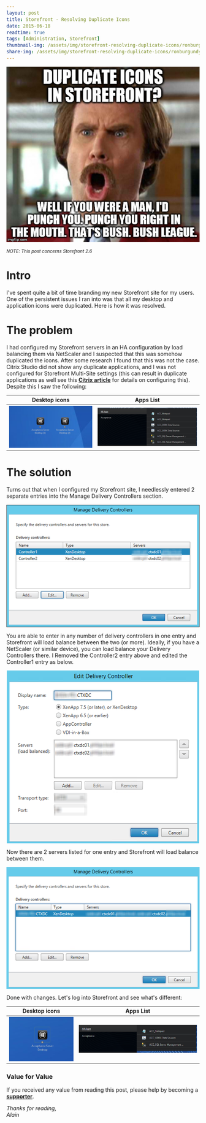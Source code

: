 ```yaml
---
layout: post
title: Storefront - Resolving Duplicate Icons
date: 2015-06-18
readtime: true
tags: [Administration, Storefront]
thumbnail-img: /assets/img/storefront-resolving-duplicate-icons/ronburgundy.jpg
share-img: /assets/img/storefront-resolving-duplicate-icons/ronburgundy.jpg
---
```

<img 
    style="display: block;
		   margin-left: auto;
           margin-right: auto;"
    src="/assets/img/storefront-resolving-duplicate-icons/ronburgundy.jpg" 
    alt="ronb">

<small><em>NOTE: This post concerns Storefront 2.6</em></small>

# Intro #
I've spent quite a bit of time branding my new Storefront site for my users. One of the persistent issues I ran into was that all my desktop and application icons were duplicated. Here is how it was resolved.

# The problem #
I had configured my Storefront servers in an HA configuration by load balancing them via NetScaler and I suspected that this was somehow duplicated the icons. After some research I found that this was not the case. Citrix Studio did not show any duplicate applications, and I was not configured for Storefront Multi-Site settings (this can result in duplicate applications as well see this <a href="http://blogs.citrix.com/2014/10/13/storefront-multi-site-settings-some-examples/"><b>Citrix article</b></a> for details on configuring this). Despite this I saw the following:

| Desktop icons | Apps List |
| :---: | :---: |
| ![desktopicons](/assets/img/storefront-resolving-duplicate-icons/dupicons1.png) | ![appslist](/assets/img/storefront-resolving-duplicate-icons/dupicons2.png) |

# The solution #
Turns out that when I configured my Storefront site, I needlessly entered 2 separate entries into the Manage Delivery Controllers section.

<img 
    style="display: block;
		   margin-left: auto;
           margin-right: auto;"
    src="/assets/img/storefront-resolving-duplicate-icons/mandc1.png" 
    alt="mandc1">

You are able to enter in any number of delivery controllers in one entry and Storefront will load balance between the two (or more). Ideally, if you have a NetScaler (or similar device), you can load balance your Delivery Controllers there. I Removed the Controller2 entry above and edited the Controller1 entry as below.

<img 
    style="display: block;
		   margin-left: auto;
           margin-right: auto;"
    src="/assets/img/storefront-resolving-duplicate-icons/mandc3.png" 
    alt="mandc3">

Now there are 2 servers listed for one entry and Storefront will load balance between them.

<img 
    style="display: block;
		   margin-left: auto;
           margin-right: auto;"
    src="/assets/img/storefront-resolving-duplicate-icons/mandc2.png" 
    alt="mandc2">

Done with changes. Let's log into Storefront and see what's different:

| Desktop icons | Apps List |
| :---: | :---: |
| ![desktopicons](/assets/img/storefront-resolving-duplicate-icons/dupicons3.png) | ![appslist](/assets/img/storefront-resolving-duplicate-icons/dupicons4.png) |

### Value for Value
If you received any value from reading this post, please help by becoming a [**supporter**](https://www.paypal.com/donate?hosted_button_id=73HNLGA2SGLLU).

*Thanks for reading,*  
*Alain*